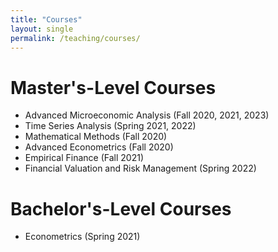 ```yaml
---
title: "Courses"
layout: single
permalink: /teaching/courses/
---
```


Master's-Level Courses
======

* Advanced Microeconomic Analysis (Fall 2020, 2021, 2023)
* Time Series Analysis (Spring 2021, 2022)
* Mathematical Methods (Fall 2020)
* Advanced Econometrics (Fall 2020)
* Empirical Finance (Fall 2021)
* Financial Valuation and Risk Management (Spring 2022)

Bachelor's-Level Courses
======

* Econometrics (Spring 2021)
